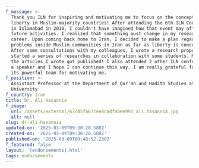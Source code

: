 ```yaml
---
f_message: >-
  Thank you ILN for inspiring and motivating me to focus on the concept of
  liberty in Muslim-majority countries! After attending the 6th ILN Conference
  in Islamabad in 2018, I couldn't have imagined how that event may affect my
  future activities. I realized that something must change in my research
  career. Upon coming back home to Iran, I decided to make a plan regarding
  problems inside Muslim communities in Iran as far as liberty is concerned.
  After some consultations with my colleagues, I wrote a research proposal and
  started a series of researches in collaboration with some students. Many of
  the articles I wrote got published! I also attended 2 other ILN conferences as
  a speaker and I hope I can continue this way. I am really grateful for ILN and
  its powerful team for motivating me.
f_position: >-
  Assistant Professor at the Department of Qur'an and Hadith Studies at Shahed
  University
f_country: Iran
title: Dr. Ali Hasannia
f_image:
  url: /assets/external/67cd5fa67cee8cadfabee991_ali.hasannia.jpg
  alt: null
slug: dr-ali-hasannia
updated-on: '2025-03-09T09:30:20.588Z'
created-on: '2025-03-09T09:30:20.588Z'
published-on: '2025-03-09T09:48:52.230Z'
f_featured: false
layout: '[endorsements].html'
tags: endorsements
---
```



